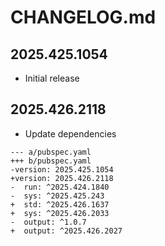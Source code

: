 # CHANGELOG.md

## 2025.425.1054

- Initial release

## 2025.426.2118

- Update dependencies

```
--- a/pubspec.yaml
+++ b/pubspec.yaml
-version: 2025.425.1054
+version: 2025.426.2118
-  run: ^2025.424.1840
-  sys: ^2025.425.243
+  std: ^2025.426.1637
+  sys: ^2025.426.2033
-  output: ^1.0.7
+  output: ^2025.426.2027
```
